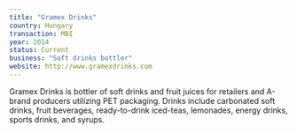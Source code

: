 ```yaml
---
title: "Gramex Drinks"
country: Hungary
transaction: MBI
year: 2014
status: Current
business: "Soft drinks bottler"
website: http://www.gramexdrinks.com
---
```


Gramex Drinks is bottler of soft drinks and fruit juices for retailers and A-brand producers utilizing PET packaging. Drinks include carbonated soft drinks, fruit beverages, ready-to-drink iced-teas, lemonades, energy drinks, sports drinks, and syrups.
